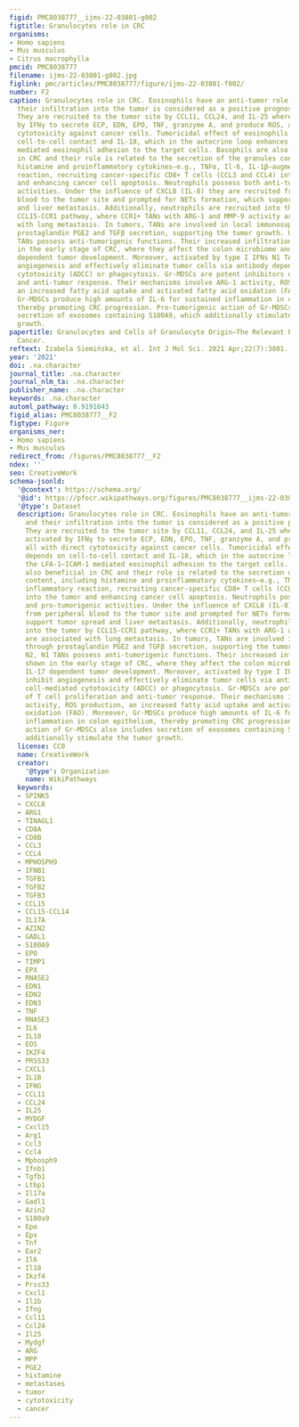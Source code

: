 ```yaml
---
figid: PMC8038777__ijms-22-03801-g002
figtitle: Granulocytes role in CRC
organisms:
- Homo sapiens
- Mus musculus
- Citrus macrophylla
pmcid: PMC8038777
filename: ijms-22-03801-g002.jpg
figlink: pmc/articles/PMC8038777/figure/ijms-22-03801-f002/
number: F2
caption: Granulocytes role in CRC. Eosinophils have an anti-tumor role in CRC and
  their infiltration into the tumor is considered as a positive prognostic marker.
  They are recruited to the tumor site by CCL11, CCL24, and IL-25 where they are activated
  by IFNγ to secrete ECP, EDN, EPO, TNF, granzyme A, and produce ROS, all with direct
  cytotoxicity against cancer cells. Tumoricidal effect of eosinophils depends on
  cell-to-cell contact and IL-18, which in the autocrine loop enhances the LFA-1—ICAM-1
  mediated eosinophil adhesion to the target cells. Basophils are also beneficial
  in CRC and their role is related to the secretion of the granules content, including
  histamine and proinflammatory cytokines—e.g., TNFα, Il-6, IL-1β—augmenting inflammatory
  reaction, recruiting cancer-specific CD8+ T cells (CCL3 and CCL4) into the tumor
  and enhancing cancer cell apoptosis. Neutrophils possess both anti-tumor and pro-tumorigenic
  activities. Under the influence of CXCL8 (IL-8) they are recruited from peripheral
  blood to the tumor site and prompted for NETs formation, which support tumor spread
  and liver metastasis. Additionally, neutrophils are recruited into the tumor by
  CCL15-CCR1 pathway, where CCR1+ TANs with ARG-1 and MMP-9 activity are associated
  with lung metastasis. In tumors, TANs are involved in local immunosuppression through
  prostaglandin PGE2 and TGFβ secretion, supporting the tumor growth. Unlike N2, N1
  TANs possess anti-tumorigenic functions. Their increased infiltration was shown
  in the early stage of CRC, where they affect the colon microbiome and hamper IL-17
  dependent tumor development. Moreover, activated by type I IFNs N1 TANs inhibit
  angiogenesis and effectively eliminate tumor cells via antibody dependent cell-mediated
  cytotoxicity (ADCC) or phagocytosis. Gr-MDSCs are potent inhibitors of T cell proliferation
  and anti-tumor response. Their mechanisms involve ARG-1 activity, ROS production,
  an increased fatty acid uptake and activated fatty acid oxidation (FAO). Moreover,
  Gr-MDSCs produce high amounts of IL-6 for sustained inflammation in colon epithelium,
  thereby promoting CRC progression. Pro-tumorigenic action of Gr-MDSCs also includes
  secretion of exosomes containing S100A9, which additionally stimulate the tumor
  growth.
papertitle: Granulocytes and Cells of Granulocyte Origin—The Relevant Players in Colorectal
  Cancer.
reftext: Izabela Siemińska, et al. Int J Mol Sci. 2021 Apr;22(7):3801.
year: '2021'
doi: .na.character
journal_title: .na.character
journal_nlm_ta: .na.character
publisher_name: .na.character
keywords: .na.character
automl_pathway: 0.9191043
figid_alias: PMC8038777__F2
figtype: Figure
organisms_ner:
- Homo sapiens
- Mus musculus
redirect_from: /figures/PMC8038777__F2
ndex: ''
seo: CreativeWork
schema-jsonld:
  '@context': https://schema.org/
  '@id': https://pfocr.wikipathways.org/figures/PMC8038777__ijms-22-03801-g002.html
  '@type': Dataset
  description: Granulocytes role in CRC. Eosinophils have an anti-tumor role in CRC
    and their infiltration into the tumor is considered as a positive prognostic marker.
    They are recruited to the tumor site by CCL11, CCL24, and IL-25 where they are
    activated by IFNγ to secrete ECP, EDN, EPO, TNF, granzyme A, and produce ROS,
    all with direct cytotoxicity against cancer cells. Tumoricidal effect of eosinophils
    depends on cell-to-cell contact and IL-18, which in the autocrine loop enhances
    the LFA-1—ICAM-1 mediated eosinophil adhesion to the target cells. Basophils are
    also beneficial in CRC and their role is related to the secretion of the granules
    content, including histamine and proinflammatory cytokines—e.g., TNFα, Il-6, IL-1β—augmenting
    inflammatory reaction, recruiting cancer-specific CD8+ T cells (CCL3 and CCL4)
    into the tumor and enhancing cancer cell apoptosis. Neutrophils possess both anti-tumor
    and pro-tumorigenic activities. Under the influence of CXCL8 (IL-8) they are recruited
    from peripheral blood to the tumor site and prompted for NETs formation, which
    support tumor spread and liver metastasis. Additionally, neutrophils are recruited
    into the tumor by CCL15-CCR1 pathway, where CCR1+ TANs with ARG-1 and MMP-9 activity
    are associated with lung metastasis. In tumors, TANs are involved in local immunosuppression
    through prostaglandin PGE2 and TGFβ secretion, supporting the tumor growth. Unlike
    N2, N1 TANs possess anti-tumorigenic functions. Their increased infiltration was
    shown in the early stage of CRC, where they affect the colon microbiome and hamper
    IL-17 dependent tumor development. Moreover, activated by type I IFNs N1 TANs
    inhibit angiogenesis and effectively eliminate tumor cells via antibody dependent
    cell-mediated cytotoxicity (ADCC) or phagocytosis. Gr-MDSCs are potent inhibitors
    of T cell proliferation and anti-tumor response. Their mechanisms involve ARG-1
    activity, ROS production, an increased fatty acid uptake and activated fatty acid
    oxidation (FAO). Moreover, Gr-MDSCs produce high amounts of IL-6 for sustained
    inflammation in colon epithelium, thereby promoting CRC progression. Pro-tumorigenic
    action of Gr-MDSCs also includes secretion of exosomes containing S100A9, which
    additionally stimulate the tumor growth.
  license: CC0
  name: CreativeWork
  creator:
    '@type': Organization
    name: WikiPathways
  keywords:
  - SPINK5
  - CXCL8
  - ARG1
  - TINAGL1
  - CD8A
  - CD8B
  - CCL3
  - CCL4
  - MPHOSPH9
  - IFNB1
  - TGFB1
  - TGFB2
  - TGFB3
  - CCL15
  - CCL15-CCL14
  - IL17A
  - AZIN2
  - GADL1
  - S100A9
  - EPO
  - TIMP1
  - EPX
  - RNASE2
  - EDN1
  - EDN2
  - EDN3
  - TNF
  - RNASE3
  - IL6
  - IL18
  - EOS
  - IKZF4
  - PRSS33
  - CXCL1
  - IL1B
  - IFNG
  - CCL11
  - CCL24
  - IL25
  - MYDGF
  - Cxcl15
  - Arg1
  - Ccl3
  - Ccl4
  - Mphosph9
  - Ifnb1
  - Tgfb1
  - Ltbp1
  - Il17a
  - Gadl1
  - Azin2
  - S100a9
  - Epo
  - Epx
  - Tnf
  - Ear2
  - Il6
  - Il18
  - Ikzf4
  - Prss33
  - Cxcl1
  - Il1b
  - Ifng
  - Ccl11
  - Ccl24
  - Il25
  - Mydgf
  - ARG
  - MPP
  - PGE2
  - histamine
  - metastases
  - tumor
  - cytotoxicity
  - cancer
---
```

